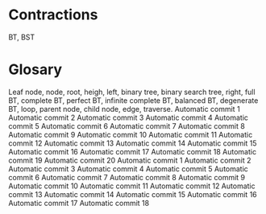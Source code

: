 # Contractions
BT, BST

# Glosary
Leaf node, node, root, heigh, left, binary tree, binary search tree, right, full BT, complete BT, perfect BT, infinite complete BT, balanced BT, degenerate BT, loop, parent node, child node, edge, traverse.
Automatic commit 1
Automatic commit 2
Automatic commit 3
Automatic commit 4
Automatic commit 5
Automatic commit 6
Automatic commit 7
Automatic commit 8
Automatic commit 9
Automatic commit 10
Automatic commit 11
Automatic commit 12
Automatic commit 13
Automatic commit 14
Automatic commit 15
Automatic commit 16
Automatic commit 17
Automatic commit 18
Automatic commit 19
Automatic commit 20
Automatic commit 1
Automatic commit 2
Automatic commit 3
Automatic commit 4
Automatic commit 5
Automatic commit 6
Automatic commit 7
Automatic commit 8
Automatic commit 9
Automatic commit 10
Automatic commit 11
Automatic commit 12
Automatic commit 13
Automatic commit 14
Automatic commit 15
Automatic commit 16
Automatic commit 17
Automatic commit 18
